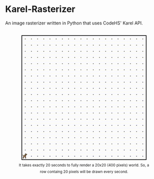 # Karel-Rasterizer
An image rasterizer written in Python that uses CodeHS' Karel API.

<figure align="center" text-align="center"> <br />
  <img width="400" height="400"
    src="./docs/demo.gif?raw=true" 
    alt="Demo GIF's placeholder, If the .GIF file does not load properly then you could try manually opening the 'demo.gif' file in the 'docs' folder."
    title="A video demonstrating an image of a night scene being drawn."
  />
  <figcaption> <sub>
    It takes exactly 20 seconds to fully render a 20x20 (400 pixels) world.  So, a row containg 20 pixels will be drawn every second.
  </sub> </figcaption>
<br /> </figure>
  
